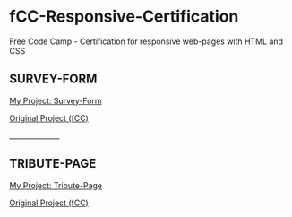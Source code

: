 # fCC-Responsive-Certification
Free Code Camp - Certification for responsive web-pages with HTML and CSS

<h2>SURVEY-FORM</h2>

<p><a href="https://felipe-simario.github.io/fCC-Responsive-Certification/Survey-Form/" target="_blank" >My Project: Survey-Form</a></p>

<p><a href="https://survey-form.freecodecamp.rocks/" target="_blank" >Original Project (fCC)</a></p>
______________

<h2>TRIBUTE-PAGE</h2>

<p><a href="https://felipe-simario.github.io/fCC-Responsive-Certification/Tribute-Page/" target="_blank" >My Project: Tribute-Page</a></p>

<p><a href="https://tribute-page.freecodecamp.rocks/" target="_blank" >Original Project (fCC)</a></p>
